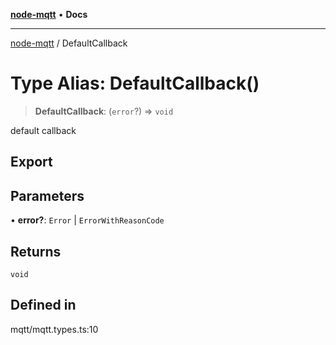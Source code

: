 [**node-mqtt**](../README.md) • **Docs**

***

[node-mqtt](../globals.md) / DefaultCallback

# Type Alias: DefaultCallback()

> **DefaultCallback**: (`error`?) => `void`

default callback

## Export

## Parameters

• **error?**: `Error` \| `ErrorWithReasonCode`

## Returns

`void`

## Defined in

mqtt/mqtt.types.ts:10
